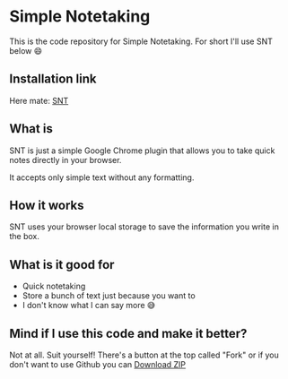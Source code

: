 # Simple Notetaking
This is the code repository for Simple Notetaking. For short I'll use SNT below :smile:

## Installation link
Here mate: [SNT](https://goo.gl/RNiFFj)

## What is
SNT is just a simple Google Chrome plugin that allows you to take quick notes directly in your browser.

It accepts only simple text without any formatting.

## How it works
SNT uses your browser local storage to save the information you write in the box.

## What is it good for
- Quick notetaking
- Store a bunch of text just because you want to
- I don't know what I can say more :sweat_smile:

## Mind if I use this code and make it better?
Not at all. Suit yourself! There's a button at the top called "Fork" or if you don't want to use Github you can [Download ZIP](https://github.com/rafaelcpalmeida/Simple-Notetaking/zipball/master/)